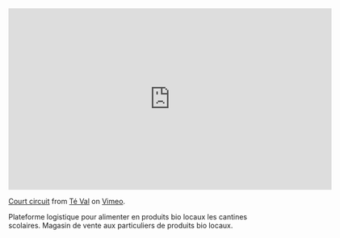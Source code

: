 <iframe src="https://player.vimeo.com/video/73865979" width="640" height="360" frameborder="0" webkitallowfullscreen mozallowfullscreen allowfullscreen></iframe>
<p><a href="https://vimeo.com/73865979">Court circuit</a> from <a href="https://vimeo.com/user19540477">T&eacute; Val</a> on <a href="https://vimeo.com">Vimeo</a>.</p>

Plateforme logistique pour alimenter en produits bio locaux les cantines scolaires. Magasin de vente aux particuliers de produits bio locaux.

